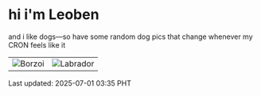 # hi i'm Leoben

and i like dogs—so have some random dog pics that change whenever my CRON feels like it

|  |  |
|--------|----------|
| ![Borzoi](https://random-dog-vercel.vercel.app/api/random-borzoi?v=1751312151) | ![Labrador](https://random-dog-vercel.vercel.app/api/random-labrador?v=1751312151) |

Last updated: 2025-07-01 03:35 PHT
